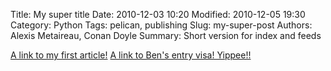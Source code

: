 Title: My super title
Date: 2010-12-03 10:20
Modified: 2010-12-05 19:30
Category: Python
Tags: pelican, publishing
Slug: my-super-post
Authors: Alexis Metaireau, Conan Doyle
Summary: Short version for index and feeds

[A link to my first article!]({filename}/first-article.md)
[A link to Ben's entry visa! Yippee!!]({static}/images/ben-entry.jpeg)